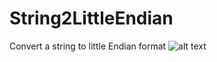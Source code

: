 # String2LittleEndian
Convert a string to little Endian format
![alt text](https://github.com/Piix3l/String2LittleEndian/blob/main/Example.png)
